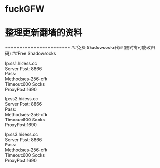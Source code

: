# fuckGFW
# 整理更新翻墙的资料
=======================
##免费 Shadowsocks代理(随时有可能改密码)
##Free Shadowsocks 
   
Ip:ss1.hidess.cc  
Server Post: 8866  
Pass:<font color=white>startss</font>  
Method:aes-256-cfb  
Timeout:600 Socks  
ProxyPost:1690
  
Ip:ss2.hidess.cc   
Server Post: 8866  
Pass:<font color=white>startss</font>  
Method:aes-256-cfb  
Timeout:600 Socks  
ProxyPost:1690  
  
Ip:ss3.hidess.cc  
Server Post: 8866  
Pass:<font color=white>startss</font>  
Method:aes-256-cfb  
Timeout:600 Socks  
ProxyPost:1690  
